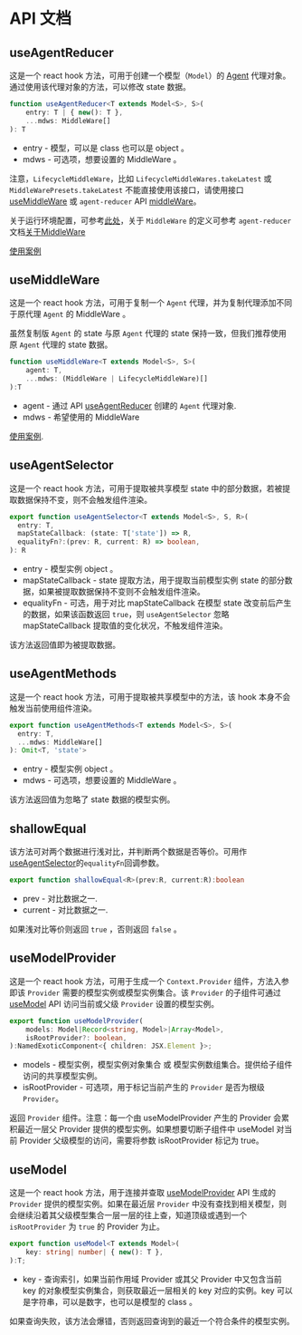 # API 文档

## useAgentReducer

这是一个 react hook 方法，可用于创建一个模型（`Model`）的 [Agent](/zh/introduction?id=模型代理-agent) 代理对象。通过使用该代理对象的方法，可以修改 state 数据。

```typescript
function useAgentReducer<T extends Model<S>, S>(
    entry: T | { new(): T }, 
    ...mdws: MiddleWare[]
): T
```

* entry - 模型，可以是 class 也可以是 object 。
* mdws - 可选项，想要设置的 MiddleWare 。

注意，`LifecycleMiddleWare`，比如 `LifecycleMiddleWares.takeLatest` 或 `MiddleWarePresets.takeLatest` 不能直接使用该接口，请使用接口 [useMiddleWare](#useMiddleWare) 或 `agent-reducer` API [middleWare](https://filefoxper.github.io/agent-reducer/#/zh/api?id=middleware)。

关于运行环境配置，可参考[此处](/zh/guides?id=关于运行环境配置-runenv)，关于 `MiddleWare` 的定义可参考 `agent-reducer` 文档[关于MiddleWare](https://filefoxper.github.io/agent-reducer/#/zh/guides?id=中间件-middleware)

[使用案例](/zh/tutorial?id=search-page-model)

## useMiddleWare

这是一个 react hook 方法，可用于复制一个 `Agent` 代理，并为复制代理添加不同于原代理 `Agent` 的 MiddleWare 。

虽然复制版 `Agent` 的 state 与原 `Agent` 代理的 state 保持一致，但我们推荐使用原 `Agent` 代理的 state 数据。 


```typescript
function useMiddleWare<T extends Model<S>, S>(
    agent: T, 
    ...mdws: (MiddleWare | LifecycleMiddleWare)[]
):T
```

* agent - 通过 API [useAgentReducer](/zh/api?id=useagentreducer) 创建的 `Agent` 代理对象.
* mdws - 希望使用的 MiddleWare

[使用案例](/zh/tutorial?id=use-middleware).

## useAgentSelector

这是一个 react hook 方法，可用于提取被共享模型 state 中的部分数据，若被提取数据保持不变，则不会触发组件渲染。

```typescript
export function useAgentSelector<T extends Model<S>, S, R>(
  entry: T,
  mapStateCallback: (state: T['state']) => R,
  equalityFn?:(prev: R, current: R) => boolean,
): R
```

* entry - 模型实例 object 。
* mapStateCallback - state 提取方法，用于提取当前模型实例 state 的部分数据，如果被提取数据保持不变则不会触发组件渲染。
* equalityFn - 可选，用于对比 mapStateCallback 在模型 state 改变前后产生的数据，如果该函数返回 `true`，则 `useAgentSelector` 忽略 mapStateCallback 提取值的变化状况，不触发组件渲染。
  
该方法返回值即为被提取数据。

## useAgentMethods

这是一个 react hook 方法，可用于提取被共享模型中的方法，该 hook 本身不会触发当前使用组件渲染。

```typescript
export function useAgentMethods<T extends Model<S>, S>(
  entry: T,
  ...mdws: MiddleWare[]
): Omit<T, 'state'>
```

* entry - 模型实例 object 。
* mdws - 可选项，想要设置的 MiddleWare 。

该方法返回值为忽略了 state 数据的模型实例。

## shallowEqual

该方法可对两个数据进行浅对比，并判断两个数据是否等价。可用作[useAgentSelector](/zh/api?id=useagentselector)的`equalityFn`回调参数。

```typescript
export function shallowEqual<R>(prev:R, current:R):boolean
```

* prev - 对比数据之一.
* current - 对比数据之一.

如果浅对比等价则返回 `true` ，否则返回 `false` 。

## useModelProvider

这是一个 react hook 方法，可用于生成一个 `Context.Provider` 组件，方法入参即该 `Provider` 需要的模型实例或模型实例集合。该 `Provider` 的子组件可通过 [useModel](/zh/api?id=usemodel) API 访问当前或父级 `Provider` 设置的模型实例。

```typescript
export function useModelProvider(
    models: Model|Record<string, Model>|Array<Model>,
    isRootProvider?: boolean,
):NamedExoticComponent<{ children: JSX.Element }>;
```

* models - 模型实例，模型实例对象集合 或 模型实例数组集合。提供给子组件访问的共享模型实例。
* isRootProvider - 可选项，用于标记当前产生的 `Provider` 是否为根级 `Provider`。

返回 `Provider` 组件。注意：每一个由 useModelProvider 产生的 Provider 会累积最近一层父 Provider 提供的模型实例。如果想要切断子组件中 useModel 对当前 Provider 父级模型的访问，需要将参数 isRootProvider 标记为 true。

## useModel

这是一个 react hook 方法，用于连接并查取 [useModelProvider](/zh/api?id=usemodelprovider) API 生成的 `Provider` 提供的模型实例。如果在最近层 `Provider` 中没有查找到相关模型，则会继续沿着其父级模型集合一层一层的往上查，知道顶级或遇到一个 `isRootProvider` 为 `true` 的 Provider 为止。

```typescript
export function useModel<T extends Model>(
    key: string| number| { new(): T },
):T;
```

* key - 查询索引，如果当前作用域 Provider 或其父 Provider 中又包含当前 key 的对象模型实例集合，则获取最近一层相关的 key 对应的实例。key 可以是字符串，可以是数字，也可以是模型的 class 。

如果查询失败，该方法会爆错，否则返回查询到的最近一个符合条件的模型实例。


  